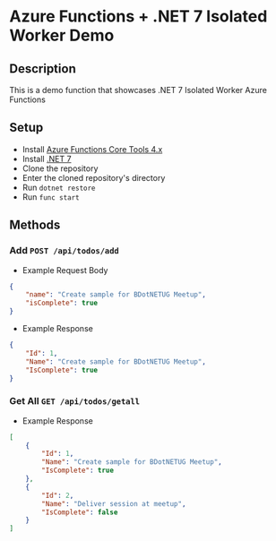 # Azure Functions + .NET 7 Isolated Worker Demo

## Description

This is a demo function that showcases .NET 7 Isolated Worker Azure Functions

## Setup

* Install [Azure Functions Core Tools 4.x](https://learn.microsoft.com/en-us/azure/azure-functions/functions-run-local?pivots=programming-language-csharp)
* Install [.NET 7](https://dotnet.microsoft.com/en-us/download)
* Clone the repository
* Enter the cloned repository's directory
* Run `dotnet restore`
* Run `func start`

## Methods

### Add `POST /api/todos/add`

* Example Request Body

```json
{
    "name": "Create sample for BDotNETUG Meetup",
    "isComplete": true
}
```

* Example Response

```json
{
    "Id": 1,
    "Name": "Create sample for BDotNETUG Meetup",
    "IsComplete": true
}
```

### Get All `GET /api/todos/getall`

* Example Response

```json
[
    {
        "Id": 1,
        "Name": "Create sample for BDotNETUG Meetup",
        "IsComplete": true
    },
    {
        "Id": 2,
        "Name": "Deliver session at meetup",
        "IsComplete": false
    }
]
```